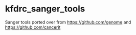 # kfdrc_sanger_tools
Sanger tools ported over from https://github.com/genome and https://github.com/cancerit
